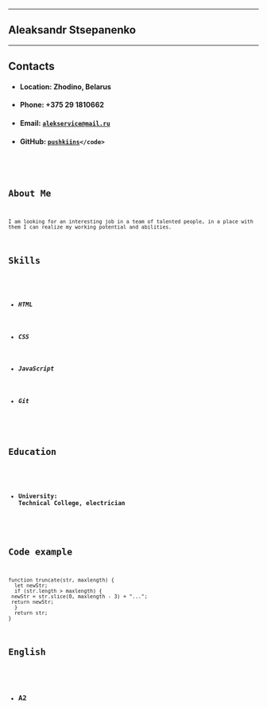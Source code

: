 *********************
## Aleaksandr Stsepanenko 
*********************
## Contacts
* #### Location: Zhodino, Belarus 
* #### Phone: +375 29 1810662
* #### Email: <code>[alekservice@mail.ru]("alekservice@mail.ru")</code>
* #### GitHub: <code>[pushkiins]("https://github.com/pushkiins")</code>
## About Me
`I am looking for an interesting job in a team of talented people, in a place with them I can realize my working potential and abilities.`
## Skills
* ##### HTML
* ##### CSS
* ##### JavaScript
* ##### Git 
## Education
* #### University: Technical College, electrician
## Code example
```
function truncate(str, maxlength) {
  let newStr;
  if (str.length > maxlength) {
 newStr = str.slice(0, maxlength - 3) + "...";
 return newStr;
  }
  return str;
}
```

## English

* ### A2